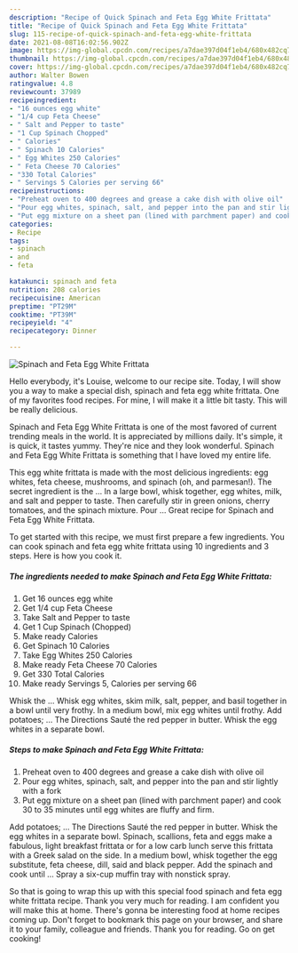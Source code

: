 ```yaml
---
description: "Recipe of Quick Spinach and Feta Egg White Frittata"
title: "Recipe of Quick Spinach and Feta Egg White Frittata"
slug: 115-recipe-of-quick-spinach-and-feta-egg-white-frittata
date: 2021-08-08T16:02:56.902Z
image: https://img-global.cpcdn.com/recipes/a7dae397d04f1eb4/680x482cq70/spinach-and-feta-egg-white-frittata-recipe-main-photo.jpg
thumbnail: https://img-global.cpcdn.com/recipes/a7dae397d04f1eb4/680x482cq70/spinach-and-feta-egg-white-frittata-recipe-main-photo.jpg
cover: https://img-global.cpcdn.com/recipes/a7dae397d04f1eb4/680x482cq70/spinach-and-feta-egg-white-frittata-recipe-main-photo.jpg
author: Walter Bowen
ratingvalue: 4.8
reviewcount: 37989
recipeingredient:
- "16 ounces egg white"
- "1/4 cup Feta Cheese"
- " Salt and Pepper to taste"
- "1 Cup Spinach Chopped"
- " Calories"
- " Spinach 10 Calories"
- " Egg Whites 250 Calories"
- " Feta Cheese 70 Calories"
- "330 Total Calories"
- " Servings 5 Calories per serving 66"
recipeinstructions:
- "Preheat oven to 400 degrees and grease a cake dish with olive oil"
- "Pour egg whites, spinach, salt, and pepper into the pan and stir lightly with a fork"
- "Put egg mixture on a sheet pan (lined with parchment paper) and cook 30 to 35 minutes until egg whites are fluffy and firm."
categories:
- Recipe
tags:
- spinach
- and
- feta

katakunci: spinach and feta 
nutrition: 208 calories
recipecuisine: American
preptime: "PT29M"
cooktime: "PT39M"
recipeyield: "4"
recipecategory: Dinner

---
```



![Spinach and Feta Egg White Frittata](https://img-global.cpcdn.com/recipes/a7dae397d04f1eb4/680x482cq70/spinach-and-feta-egg-white-frittata-recipe-main-photo.jpg)

Hello everybody, it's Louise, welcome to our recipe site. Today, I will show you a way to make a special dish, spinach and feta egg white frittata. One of my favorites food recipes. For mine, I will make it a little bit tasty. This will be really delicious.

Spinach and Feta Egg White Frittata is one of the most favored of current trending meals in the world. It is appreciated by millions daily. It's simple, it is quick, it tastes yummy. They're nice and they look wonderful. Spinach and Feta Egg White Frittata is something that I have loved my entire life.

This egg white frittata is made with the most delicious ingredients: egg whites, feta cheese, mushrooms, and spinach (oh, and parmesan!). The secret ingredient is the … In a large bowl, whisk together, egg whites, milk, and salt and pepper to taste. Then carefully stir in green onions, cherry tomatoes, and the spinach mixture. Pour … Great recipe for Spinach and Feta Egg White Frittata.


To get started with this recipe, we must first prepare a few ingredients. You can cook spinach and feta egg white frittata using 10 ingredients and 3 steps. Here is how you cook it.

<!--inarticleads1-->

##### The ingredients needed to make Spinach and Feta Egg White Frittata:

1. Get 16 ounces egg white
1. Get 1/4 cup Feta Cheese
1. Take  Salt and Pepper to taste
1. Get 1 Cup Spinach (Chopped)
1. Make ready  Calories
1. Get  Spinach 10 Calories
1. Take  Egg Whites 250 Calories
1. Make ready  Feta Cheese 70 Calories
1. Get 330 Total Calories
1. Make ready  Servings 5, Calories per serving 66


Whisk the … Whisk egg whites, skim milk, salt, pepper, and basil together in a bowl until very frothy. In a medium bowl, mix egg whites until frothy. Add potatoes; … The Directions Sauté the red pepper in butter. Whisk the egg whites in a separate bowl. 

<!--inarticleads2-->

##### Steps to make Spinach and Feta Egg White Frittata:

1. Preheat oven to 400 degrees and grease a cake dish with olive oil
1. Pour egg whites, spinach, salt, and pepper into the pan and stir lightly with a fork
1. Put egg mixture on a sheet pan (lined with parchment paper) and cook 30 to 35 minutes until egg whites are fluffy and firm.


Add potatoes; … The Directions Sauté the red pepper in butter. Whisk the egg whites in a separate bowl. Spinach, scallions, feta and eggs make a fabulous, light breakfast frittata or for a low carb lunch serve this frittata with a Greek salad on the side. In a medium bowl, whisk together the egg substitute, feta cheese, dill, said and black pepper. Add the spinach and cook until … Spray a six-cup muffin tray with nonstick spray. 

So that is going to wrap this up with this special food spinach and feta egg white frittata recipe. Thank you very much for reading. I am confident you will make this at home. There's gonna be interesting food at home recipes coming up. Don't forget to bookmark this page on your browser, and share it to your family, colleague and friends. Thank you for reading. Go on get cooking!
